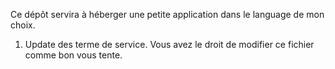 Ce dépôt servira à héberger une petite application dans le language de mon choix.

1. Update des terme de service. Vous avez le droit de modifier ce fichier comme bon vous tente.
